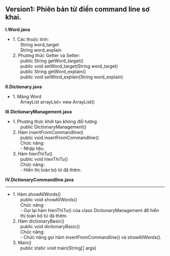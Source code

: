 ## Version1: Phiên bản từ điển command line sơ khai.
<b>I.Word.java<br></b>
<ul>
	<li>
		1. Các thuộc tính:
		<ol>
			String word_target<br>
    			String word_explain<br>
		</ol>
		2. Phương thức Getter và Setter:
		<ol>
			public String getWord_target()<br>
			public void setWord_target(String word_target)<br>
			public String getWord_explain()<br>
			public void setWord_explain(String word_explain)<br>
		</ol>
  	</li>
</ul>
<b>II.Dictionary.java<br></b>
<ul>
  	<li>
      		1. Mảng Word
		<ol>
			ArrayList<Word> arrayList= new ArrayList<Word>()
		</ol>
  	</li>
</ul>
<b>III.DictionaryManagement.java<br></b>
<ul>
  	<li>
		1. Phương thức khởi tạo không đối tượng
		<ol>
			public DictionaryManagement()
		</ol>
		2. Hàm insertFromCommandline()
		<ol>
			public void insertFromCommandline()<br>
			Chức năng:<br>
			- Nhập liệu.
		</ol>
		3. Hàm hienThiTu()
		<ol>
			public void hienThiTu()<br>
			Chức năng:<br>
			- Hiển thị toàn bộ từ đã thêm.
		</ol>
  	</li>
</ul>
<b>IV.DictionaryCommandline.java<hr></b>
<ul>
   	<li>
      		1. Hàm showAllWords()
		<ol>
			public void showAllWords()<br>
			Chức năng:<br>
			- Gọi lại hàm hienThiTu() của class DictionaryManagement để hiển thị toàn bộ từ đã thêm.
		</ol>
		2. Hàm dictionaryBasic()
		<ol>
			public void dictionaryBasic()<br>
			Chức năng:<br>
			- Chức năng gọi hàm insertFromCommandline() và showAllWords().
		</ol>
		3. Main()
		<ol>
			public static void main(String[] args)
		</ol>
  	</li>	
</ul>
